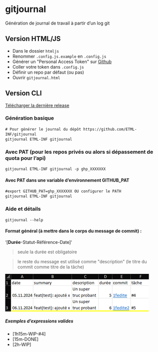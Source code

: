 # gitjournal
Génération de journal de travail à partir d’un log git

## Version HTML/JS

- Dans le dossier `htmljs`
- Renommer `.config.js.example` en `.config.js`
- Générer un "Personal Access Token" sur [Github](https://github.com/settings/tokens)
- Coller votre token dans `.config.js`
- Définir un repo par défaut (ou pas)
- Ouvrir `gitjournal.html`

## Version CLI
[Télécharger la dernière release](https://github.com/ETML-INF/gitjournal/releases)

### Génération basique
```shell
# Pour générer le journal du dépôt https://github.com/ETML-INF/gitjournal
gitjournal ETML-INF gitjournal
```

### Avec PAT (pour les repos privés ou alors si dépassement de quota pour l’api)
```shell
gitjournal ETML-INF gitjournal -p ghp_XXXXXXX
```

#### Avec PAT dans une variable d’environnement GITHUB_PAT
```shell
#export GITHUB_PAT=ghp_XXXXXXX OU configurer le PATH
gitjournal ETML-INF gitjournal
```

### Aide et détails
```shell
gitjournal --help
```

#### Format général (à mettre dans le corps du message de commit) :

‘[**Durée**-Statut-Référence-Date]‘

>seule la durée est obligatoire

>le reste du message est utilisé comme "description" (le titre du commit comme titre de la tâche)

![Screenshot](images/screenshot_20250827_162217.png)


##### Exemples d’expressions valides

- [1h15m-WIP-#4]
- [15m-DONE]
- [2h-WIP]
